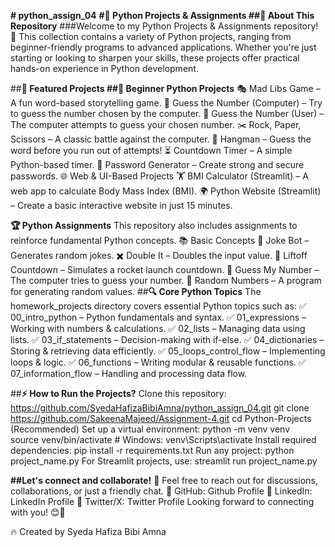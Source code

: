 **# python_assign_04**
**#🚀 Python Projects & Assignments
##🌟 About This Repository**
###Welcome to my Python Projects & Assignments repository! 
🎯 This collection contains a variety of Python projects, ranging from beginner-friendly programs to advanced applications. Whether you're just starting or looking to sharpen your skills, these projects offer practical hands-on experience in Python development.

##**📌 Featured Projects
##🔰 Beginner Python Projects**
🎭 Mad Libs Game – A fun word-based storytelling game.
🔢 Guess the Number (Computer) – Try to guess the number chosen by the computer.
🤖 Guess the Number (User) – The computer attempts to guess your chosen number.
✂️ Rock, Paper, Scissors – A classic battle against the computer.
📝 Hangman – Guess the word before you run out of attempts!
⏳ Countdown Timer – A simple Python-based timer.
🔐 Password Generator – Create strong and secure passwords.
🌐 Web & UI-Based Projects
🏋️ BMI Calculator (Streamlit) – A web app to calculate Body Mass Index (BMI).
🌍 Python Website (Streamlit) – Create a basic interactive website in just 15 minutes.

**🏆 Python Assignments**
This repository also includes assignments to reinforce fundamental Python concepts.
📚 Basic Concepts
🤣 Joke Bot – Generates random jokes.
✖️ Double It – Doubles the input value.
🚀 Liftoff Countdown – Simulates a rocket launch countdown.
🎯 Guess My Number – The computer tries to guess your number.
🎲 Random Numbers – A program for generating random values.
##**🔍 Core Python Topics**
The homework_projects directory covers essential Python topics such as:
✅ 00_intro_python – Python fundamentals and syntax.
✅ 01_expressions – Working with numbers & calculations.
✅ 02_lists – Managing data using lists.
✅ 03_if_statements – Decision-making with if-else.
✅ 04_dictionaries – Storing & retrieving data efficiently.
✅ 05_loops_control_flow – Implementing loops & logic.
✅ 06_functions – Writing modular & reusable functions.
✅ 07_information_flow – Handling and processing data flow.

##**⚡ How to Run the Projects?**
Clone this repository: https://github.com/SyedaHafizaBibiAmna/python_assign_04.git
git clone https://github.com/SakeenaMajeed/Assignment-4.git
cd Python-Projects 
(Recommended) Set up a virtual environment:
python -m venv venv  
source venv/bin/activate  # Windows: venv\Scripts\activate 
Install required dependencies:
pip install -r requirements.txt 
Run any project:
python project_name.py 
For Streamlit projects, use:
streamlit run project_name.py 

**##Let's connect and collaborate!**
🚀 Feel free to reach out for discussions, collaborations, or just a friendly chat.
🔹 GitHub: Github Profile
🔹 LinkedIn: LinkedIn Profile 
🔹 Twitter/X: Twitter Profile
Looking forward to connecting with you! 😊🚀

🔥 Created by Syeda Hafiza Bibi Amna


